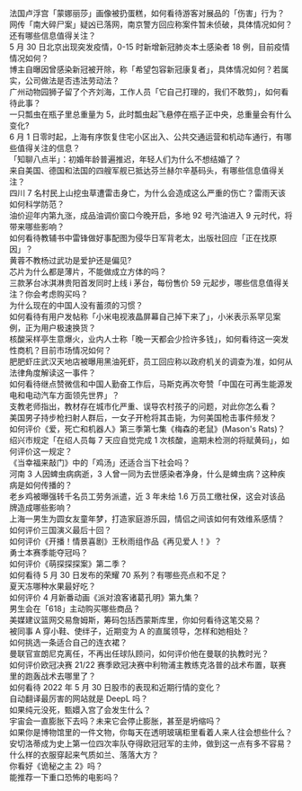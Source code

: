 法国卢浮宫「蒙娜丽莎」画像被扔蛋糕，如何看待游客对展品的「伤害」行为？  
网传「南大碎尸案」疑凶已落网，南京警方回应称案件暂未侦破，具体情况如何？还有哪些信息值得关注？  
5 月 30 日北京出现突发疫情，0-15 时新增新冠肺炎本土感染者 18 例，目前疫情情况如何？  
博主自曝因曾感染新冠被开除，称「希望包容新冠康复者」，具体情况如何？若属实，公司做法是否违法劳动法？  
广州动物园狮子留了个齐刘海，工作人员「它自己打理的，我们不敢剪」，如何看待此事？  
一只瓢虫在瓶子里总重量为 5，此时瓢虫起飞悬停在瓶子正中央，总重量会有什么变化?  
6 月 1 日零时起，上海有序恢复住宅小区出入、公共交通运营和机动车通行，有哪些值得关注的信息？  
「知聊八点半」：初婚年龄普遍推迟，年轻人们为什么不想结婚了？  
来自美国、德国和法国的四艘军舰已抵达芬兰赫尔辛基码头，有哪些信息值得关注？  
四川 7 名村民上山挖虫草遭雷击身亡，为什么会造成这么严重的伤亡？雷雨天该如何科学防范？  
油价迎年内第九涨，成品油调价窗口今晚开启，多地 92 号汽油进入 9 元时代，将带来哪些影响？  
如何看待教辅书中雷锋做好事配图为侵华日军背老太，出版社回应「正在找原因」？  
黄蓉不教杨过武功是爱护还是偏见?  
芯片为什么都是薄片，不能做成立方体的吗？  
三款茅台冰淇淋贵阳首发同时上线 i 茅台，每份售价 59 元起步，哪些信息值得关注？你会考虑购买吗？  
为什么现在的中国人没有蓄须的习惯？  
如何看待有用户发帖称「小米电视液晶屏幕自己掉下来了」，小米表示系罕见案例，正为用户极速换货？  
核酸采样亭生意爆火，业内人士称「晚一天都会少捡许多钱」，如何看待这一突发性商机？目前市场情况如何？  
肥肥虾庄武汉天地店被曝用黑油死虾，员工回应称以政府机关的调查为准，如何从法律角度解读这一事件？  
如何看待继点赞微信和中国人勤奋工作后，马斯克再次夸赞「中国在可再生能源发电和电动汽车方面领先世界」？  
支教老师指出，教材存在城市化严重、误导农村孩子的问题，对此你怎么看？  
美国男子持步枪扫射人群后，一女子开枪将其击毙，为何美国枪击事件频发？  
如何评价《爱，死亡和机器人》第三季第七集《梅森的老鼠》(Mason's Rats)？  
绍兴市规定「在绍人员每 7 天应自觉完成 1 次核酸，逾期未检测的将赋黄码」，如何评价这一规定？  
《当幸福来敲门》中的「鸡汤」还适合当下社会吗？  
河南 3 人因蜱虫病病逝，3 人曾一同为去世感染者净身，什么是蜱虫病？这种疾病是如何传播的？  
老乡鸡被曝强转千名员工劳务派遣，近 3 年未给 1.6 万员工缴社保，这会对该品牌造成哪些影响？  
上海一男生为圆女友童年梦，打造家庭游乐园，情侣之间该如何有效维系感情？  
如何评价三国演义最后十回？  
如何评价《开播！情景喜剧》王秋雨组作品《再见爱人！》？  
勇士本赛季能夺冠吗？  
如何评价《萌探探探案》第二季？  
如何看待 5 月 30 日发布的荣耀 70 系列？有哪些亮点和不足？  
夏天冻哪种水果最好吃？  
如何评价 4 月新番动画《派对浪客诸葛孔明》第九集？  
男生会在「618」主动购买哪些商品？  
美媒建议篮网交易詹姆斯，筹码包括西蒙斯库里，你如何看待这笔交易？  
被同事 A 穿小鞋、使绊子，近期变为 A 的直属领导，怎样和她相处？  
如何挑选一条适合自己的连衣裙？  
曼联官宣朗尼克离任，不再出任球队顾问，如何评价他在曼联的执教时光？  
如何评价欧冠决赛 21/22 赛季欧冠决赛中利物浦主教练克洛普的战术布置，联赛里的跑轰战术去哪里了？  
如何看待 2022 年 5 月 30 日股市的表现和近期行情的变化？  
自动翻译最厉害的网站就是 DeepL 吗？  
如果纯元没死，甄嬛入宫了会发生什么？  
宇宙会一直膨胀下去吗？未来它会停止膨胀，甚至是坍缩吗？  
如果你是博物馆里的一件文物，你每天在透明玻璃柜里看着人来人往会想些什么？  
安切洛蒂成为史上第一位四次率队夺得欧冠冠军的主帅，做到这一点有多不容易？  
什么样的衣服穿起来气质如兰、落落大方？  
你看好《诡秘之主 2》吗？  
能推荐一下重口恐怖的电影吗？  
